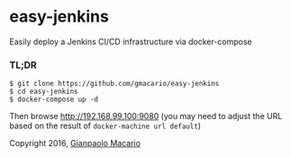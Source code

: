 # easy-jenkins

Easily deploy a Jenkins CI/CD infrastructure via docker-compose

### TL;DR

```
$ git clone https://github.com/gmacario/easy-jenkins
$ cd easy-jenkins
$ docker-compose up -d
```

Then browse <http://192.168.99.100:9080> (you may need to adjust the URL based on the result of `docker-machine url default`)

Copyright 2016, [Gianpaolo Macario](http://gmacario.github.io/)
